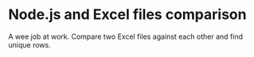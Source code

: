 # Node.js and Excel files comparison
A wee job at work. Compare two Excel files against each other and find unique rows. 
